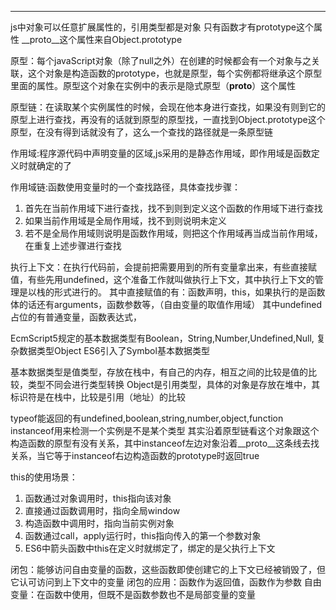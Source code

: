 

----------
js中对象可以任意扩展属性的，引用类型都是对象
只有函数才有prototype这个属性
__proto__这个属性来自Object.prototype

原型：每个javaScript对象（除了null之外）在创建的时候都会有一个对象与之关联，这个对象是构造函数的prototype，也就是原型，每个实例都将继承这个原型里面的属性。原型这个对象在实例中的表示是隐式原型（__proto__）这个属性

原型链：在读取某个实例属性的时候，会现在他本身进行查找，如果没有则到它的原型上进行查找，再没有的话就到原型的原型找，一直找到Object.prototype这个原型，在没有得到话就没有了，这么一个查找的路径就是一条原型链

作用域:程序源代码中声明变量的区域,js采用的是静态作用域，即作用域是函数定义时就确定的了

作用域链:函数使用变量时的一个查找路径，具体查找步骤：
1. 首先在当前作用域下进行查找，找不到则到定义这个函数的作用域下进行查找 
2. 如果当前作用域是全局作用域，找不到则说明未定义
3. 若不是全局作用域则说明是函数作用域，则把这个作用域再当成当前作用域，在重复上述步骤进行查找

执行上下文：在执行代码前，会提前把需要用到的所有变量拿出来，有些直接赋值，有些先用undefined，这个准备工作就叫做执行上下文，其中执行上下文的管理是以栈的形式进行的。
其中直接赋值的有：函数声明，this，如果执行的是函数体的话还有arguments，函数参数等，（自由变量的取值作用域）
其中undefined占位的有普通变量，函数表达式，


EcmScript5规定的基本数据类型有Boolean，String,Number,Undefined,Null, 复杂数据类型Object
ES6引入了Symbol基本数据类型

基本数据类型是值类型，存放在栈中，有自己的内存，相互之间的比较是值的比较，类型不同会进行类型转换
Object是引用类型，具体的对象是存放在堆中，其标识符是在栈中，比较是引用（地址）的比较

typeof能返回的有undefined,boolean,string,number,object,function
instanceof用来检测一个实例是不是某个类型
其实沿着原型链看这个对象跟这个构造函数的原型有没有关系，其中instanceof左边对象沿着__proto__这条线去找关系，当它等于instanceof右边构造函数的prototype时返回true


this的使用场景：
1. 函数通过对象调用时，this指向该对象
2. 直接通过函数调用时，指向全局window
3. 构造函数中调用时，指向当前实例对象
4. 函数通过call，apply运行时，this指向传入的第一个参数对象
5. ES6中箭头函数中this在定义时就绑定了，绑定的是父执行上下文


闭包：能够访问自由变量的函数，这些函数即使创建它的上下文已经被销毁了，但它认可访问到上下文中的变量
闭包的应用：函数作为返回值，函数作为参数
自由变量：在函数中使用，但既不是函数参数也不是局部变量的变量